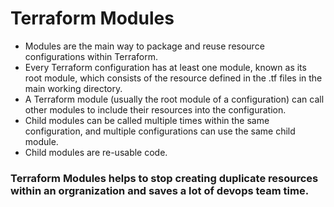 # Terraform Modules

- Modules are the main way to package and reuse resource configurations within Terraform.
- Every Terraform configuration has at least one module, known as its root module, which consists of the resource defined in the .tf files in the main working directory.
- A Terraform module (usually the root module of a configuration) can call other modules to include their resources into the configuration.
- Child modules can be called multiple times within the same configuration, and multiple configurations can use the same child module.
- Child modules are re-usable code. 

### Terraform Modules helps to stop creating duplicate resources within an orgranization and saves a lot of devops team time.




